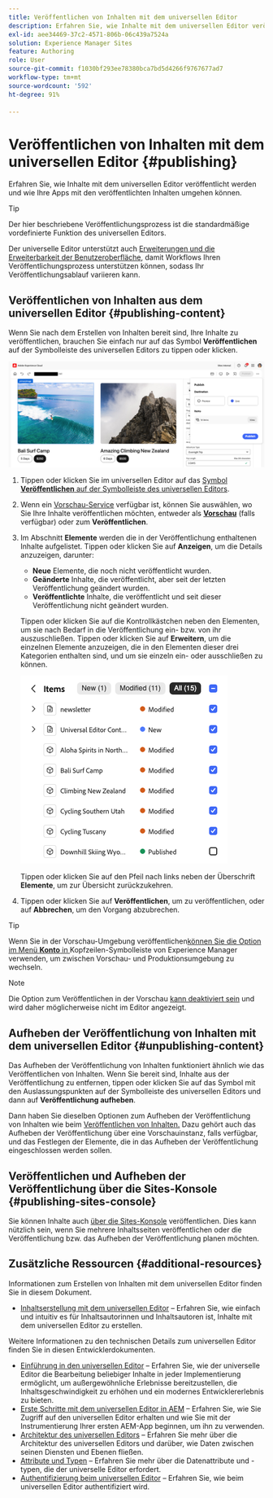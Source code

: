 ```yaml
---
title: Veröffentlichen von Inhalten mit dem universellen Editor
description: Erfahren Sie, wie Inhalte mit dem universellen Editor veröffentlicht werden und wie Ihre Apps mit den veröffentlichten Inhalten umgehen können.
exl-id: aee34469-37c2-4571-806b-06c439a7524a
solution: Experience Manager Sites
feature: Authoring
role: User
source-git-commit: f1030bf293ee78380bca7bd5d4266f9767677ad7
workflow-type: tm+mt
source-wordcount: '592'
ht-degree: 91%

---
```



# Veröffentlichen von Inhalten mit dem universellen Editor {#publishing}

Erfahren Sie, wie Inhalte mit dem universellen Editor veröffentlicht werden und wie Ihre Apps mit den veröffentlichten Inhalten umgehen können.

>[!TIP]
>
>Der hier beschriebene Veröffentlichungsprozess ist die standardmäßige vordefinierte Funktion des universellen Editors.
>
>Der universelle Editor unterstützt auch [Erweiterungen und die Erweiterbarkeit der Benutzeroberfläche](/help/implementing/universal-editor/extending.md), damit Workflows Ihren Veröffentlichungsprozess unterstützen können, sodass Ihr Veröffentlichungsablauf variieren kann.

## Veröffentlichen von Inhalten aus dem universellen Editor {#publishing-content}

Wenn Sie nach dem Erstellen von Inhalten bereit sind, Ihre Inhalte zu veröffentlichen, brauchen Sie einfach nur auf das Symbol **Veröffentlichen** auf der Symbolleiste des universellen Editors zu tippen oder klicken.

![Veröffentlichen von Seiten](assets/publish-menu.png)

1. Tippen oder klicken Sie im universellen Editor auf das [Symbol **Veröffentlichen** auf der Symbolleiste des universellen Editors](/help/sites-cloud/authoring/universal-editor/navigation.md#publish).
1. Wenn ein [Vorschau-Service](/help/sites-cloud/authoring/sites-console/previewing-content.md) verfügbar ist, können Sie auswählen, wo Sie Ihre Inhalte veröffentlichen möchten, entweder als **[Vorschau](/help/sites-cloud/authoring/sites-console/previewing-content.md)** (falls verfügbar) oder zum **Veröffentlichen**.
1. Im Abschnitt **Elemente** werden die in der Veröffentlichung enthaltenen Inhalte aufgelistet. Tippen oder klicken Sie auf **Anzeigen**, um die Details anzuzeigen, darunter:
   * **Neue** Elemente, die noch nicht veröffentlicht wurden.
   * **Geänderte** Inhalte, die veröffentlicht, aber seit der letzten Veröffentlichung geändert wurden.
   * **Veröffentlichte** Inhalte, die veröffentlicht und seit dieser Veröffentlichung nicht geändert wurden.

   Tippen oder klicken Sie auf die Kontrollkästchen neben den Elementen, um sie nach Bedarf in die Veröffentlichung ein- bzw. von ihr auszuschließen. Tippen oder klicken Sie auf **Erweitern**, um die einzelnen Elemente anzuzeigen, die in den Elementen dieser drei Kategorien enthalten sind, und um sie einzeln ein- oder ausschließen zu können.

   ![Veröffentlichen von Elementen](assets/publish-items.png)

   Tippen oder klicken Sie auf den Pfeil nach links neben der Überschrift **Elemente**, um zur Übersicht zurückzukehren.

1. Tippen oder klicken Sie auf **Veröffentlichen**, um zu veröffentlichen, oder auf **Abbrechen**, um den Vorgang abzubrechen.

>[!TIP]
>
>Wenn Sie in der Vorschau-Umgebung veröffentlichen[&#x200B; können Sie die Option im Menü **Konto** in &#x200B;](/help/sites-cloud/authoring/universal-editor/navigation.md#user-properties) Kopfzeilen-Symbolleiste von Experience Manager verwenden, um zwischen Vorschau- und Produktionsumgebung zu wechseln.

>[!NOTE]
>
>Die Option zum Veröffentlichen in der Vorschau [kann deaktiviert sein](/help/implementing/universal-editor/customizing.md#publish-preview) und wird daher möglicherweise nicht im Editor angezeigt.

## Aufheben der Veröffentlichung von Inhalten mit dem universellen Editor {#unpublishing-content}

Das Aufheben der Veröffentlichung von Inhalten funktioniert ähnlich wie das Veröffentlichen von Inhalten. Wenn Sie bereit sind, Inhalte aus der Veröffentlichung zu entfernen, tippen oder klicken Sie auf das Symbol mit den Auslassungspunkten auf der Symbolleiste des universellen Editors und dann auf **Veröffentlichung aufheben**.

Dann haben Sie dieselben Optionen zum Aufheben der Veröffentlichung von Inhalten wie beim [Veröffentlichen von Inhalten.](#publishing-content) Dazu gehört auch das Aufheben der Veröffentlichung über eine Vorschauinstanz, falls verfügbar, und das Festlegen der Elemente, die in das Aufheben der Veröffentlichung eingeschlossen werden sollen.

## Veröffentlichen und Aufheben der Veröffentlichung über die Sites-Konsole {#publishing-sites-console}

Sie können Inhalte auch [über die Sites-Konsole](/help/sites-cloud/authoring/sites-console/publishing-pages.md) veröffentlichen. Dies kann nützlich sein, wenn Sie mehrere Inhaltsseiten veröffentlichen oder die Veröffentlichung bzw. das Aufheben der Veröffentlichung planen möchten.

## Zusätzliche Ressourcen {#additional-resources}

Informationen zum Erstellen von Inhalten mit dem universellen Editor finden Sie in diesem Dokument.

* [Inhaltserstellung mit dem universellen Editor](authoring.md) – Erfahren Sie, wie einfach und intuitiv es für Inhaltsautorinnen und Inhaltsautoren ist, Inhalte mit dem universellen Editor zu erstellen.

Weitere Informationen zu den technischen Details zum universellen Editor finden Sie in diesen Entwicklerdokumenten.

* [Einführung in den universellen Editor](/help/implementing/universal-editor/introduction.md) – Erfahren Sie, wie der universelle Editor die Bearbeitung beliebiger Inhalte in jeder Implementierung ermöglicht, um außergewöhnliche Erlebnisse bereitzustellen, die Inhaltsgeschwindigkeit zu erhöhen und ein modernes Entwicklererlebnis zu bieten.
* [Erste Schritte mit dem universellen Editor in AEM](/help/implementing/universal-editor/getting-started.md) – Erfahren Sie, wie Sie Zugriff auf den universellen Editor erhalten und wie Sie mit der Instrumentierung Ihrer ersten AEM-App beginnen, um ihn zu verwenden.
* [Architektur des universellen Editors](/help/implementing/universal-editor/architecture.md) – Erfahren Sie mehr über die Architektur des universellen Editors und darüber, wie Daten zwischen seinen Diensten und Ebenen fließen.
* [Attribute und Typen](/help/implementing/universal-editor/attributes-types.md) – Erfahren Sie mehr über die Datenattribute und -typen, die der universelle Editor erfordert.
* [Authentifizierung beim universellen Editor](/help/implementing/universal-editor/authentication.md) – Erfahren Sie, wie beim universellen Editor authentifiziert wird.
